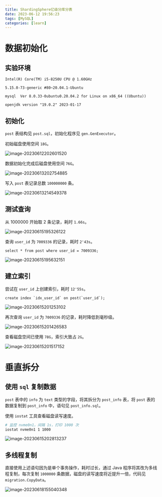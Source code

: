 ```yaml
---
title: ShardingSphere亿级分库分表
date: 2023-06-12 19:56:23
tags: [MySQL]
categories: [learn]
---
```


# 数据初始化

## 实验环境

`Intel(R) Core(TM) i5-8250U CPU @ 1.60GHz`

`5.15.0-73-generic #80~20.04.1-Ubuntu`

`mysql  Ver 8.0.33-0ubuntu0.20.04.2 for Linux on x86_64 ((Ubuntu))`

`openjdk version "19.0.2" 2023-01-17`

## 初始化

`post` 表结构见 `post.sql`，初始化程序见 `gen.GenExecutor`。

初始磁盘使用空间 `18G`。

![image-20230612202601520](https://cdn.jsdelivr.net/gh/xianglin2020/gallery@master//202307021650748.png)

数据初始化完成后磁盘使用空间 `76G`。

![image-20230613202754885](https://cdn.jsdelivr.net/gh/xianglin2020/gallery@master//202307021650749.png)

写入 `post` 表记录总数 `100000000` 条。

![image-20230613214549378](https://cdn.jsdelivr.net/gh/xianglin2020/gallery@master//202307021650750.png)

## 测试查询

从 1000000 开始取 2 条记录，耗时 `1.66s`。

![image-20230615195326122](https://cdn.jsdelivr.net/gh/xianglin2020/gallery@master//202307021650751.png)

查询 `user_id` 为 `7009336` 的记录，耗时 `2'43s`。

```mysql
select * from post where user_id = 7009336;
```

![image-20230615195632151](https://cdn.jsdelivr.net/gh/xianglin2020/gallery@master//202307021650752.png)

## 建立索引

尝试在 `user_id` 上创建索引，耗时 `12'55s`。

```mysql
create index `idx_user_id` on post(`user_id`);
```

![image-20230615201253102](https://cdn.jsdelivr.net/gh/xianglin2020/gallery@master//202307021650753.png)

再次查询 `user_id` 为 `7009336` 的记录，耗时降低到毫秒级。

![image-20230615201426583](https://cdn.jsdelivr.net/gh/xianglin2020/gallery@master//202307021650754.png)

查看磁盘空间已使用 `78G`，索引大致占 `2G`。

![image-20230615201517152](https://cdn.jsdelivr.net/gh/xianglin2020/gallery@master//202307021650755.png)

# 垂直拆分

## 使用 `sql` 复制数据

`post` 表中的 `info` 为 `text` 类型的字段，将其拆分为 `post_info` 表，将 `post` 表的数据复制到 `post_info` 中，语句见 `post_info.sql`。

使用 `iostat` 工具查看磁盘读写速度。

```bash
# 监控 nvme0n1，间隔 1s，打印 1000 次
iostat nvme0n1 1 1000
```

![image-20230615202813237](https://cdn.jsdelivr.net/gh/xianglin2020/gallery@master//202307021650756.png)

## 多线程复制

直接使用上述语句因为是单个事务操作，耗时过长，通过 Java 程序将其改为多线程复制，每次复制 `1000000` 条数据，磁盘的读写速度将近提升一倍，代码见 `migration.CopyData`。

![image-20230618155040348](https://cdn.jsdelivr.net/gh/xianglin2020/gallery@master//202307021650757.png)
